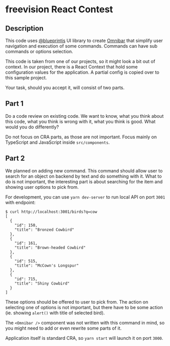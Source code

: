 # freevision React Contest

## Description

This code uses [@blueprintjs](https://blueprintjs.com) UI library to create [Omnibar](https://blueprintjs.com/docs/#select/omnibar) that simplify user navigation and execution of some commands. Commands can have sub commands or options selection.

This code is taken from one of our projects, so it might look a bit out of context. In our project, there is a React Context that hold some configuration values for the application. A partial config is copied over to this sample project.

Your task, should you accept it, will consist of two parts.

## Part 1

Do a code review on existing code. We want to know, what you think about this code, what you think is wrong with it, what you think is good. What would you do differently?

Do not focus on CRA parts, as those are not important. Focus mainly on TypeScript and JavaScript inside `src/components`.

## Part 2

We planned on adding new command. This command should allow user to search for an object on backend by text and do something with it. What to do is not important, the interesting part is about searching for the item and showing user options to pick from.

For development, you can use `yarn dev-server` to run local API on port `3001` with endpoint:

```
$ curl http://localhost:3001/birds?q=cow
[
  {
    "id": 150,
    "title": "Bronzed Cowbird"
  },
  {
    "id": 161,
    "title": "Brown-headed Cowbird"
  },
  {
    "id": 515,
    "title": "McCown's Longspur"
  },
  {
    "id": 715,
    "title": "Shiny Cowbird"
  }
]
```

These options should be offered to user to pick from. The action on selecting one of options is not important, but there have to be some action (ie. showing `alert()` with title of selected bird).

The `<Omnibar />` component was not written with this command in mind, so you might need to add or even rewrite some parts of it.

Application itself is standard CRA, so `yarn start` will launch it on port `3000`.
